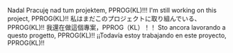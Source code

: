
Nadal Pracuję nad tum projektem, PPROG(KL)!!!
I'm still working on this project, PPROG(KL)!!
私はまだこのプロジェクトに取り組んでいる、PPROG(KL)!!
我還在做這個專案，PPROG（KL）！！
Sto ancora lavorando a questo progetto, PPROG(KL)!!
¡¡Todavía estoy trabajando en este proyecto, PPROG(KL)!!
